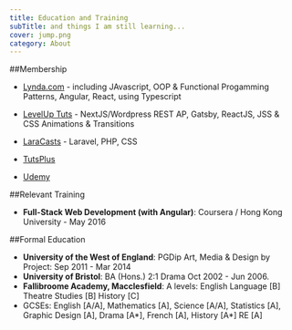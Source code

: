 ```yaml
---
title: Education and Training 
subTitle: and things I am still learning...
cover: jump.png
category: About
---
```



##Membership

* [Lynda.com](https://www.lynda.com/) - including JAvascript, OOP & Functional Progamming Patterns, Angular, React, using Typescript

* [LevelUp Tuts](https://www.leveluptutorials.com/tutorials) - NextJS/Wordpress REST AP, Gatsby, ReactJS, JSS & CSS Animations & Transitions

* [LaraCasts](https://laracasts.com/) - Laravel, PHP, CSS

* [TutsPlus](https://code.tutsplus.com)

* [Udemy](https://www.udemy.com/)


##Relevant Training

* __Full-Stack Web Development (with Angular)__: Coursera / Hong Kong University - May 2016

##Formal Education

* __University of the West of England__: PGDip Art, Media & Design by Project: Sep 2011 - Mar 2014  
* __University of Bristol__: BA (Hons.) 2:1 Drama Oct 2002 - Jun 2006.
* __Fallibroome Academy, Macclesfield__: A levels: English Language [B] Theatre Studies [B] History [C] 
* GCSEs: English [A/A], Mathematics [A], Science [A/A], Statistics [A], Graphic Design [A], Drama [A*], French [A], History [A*] RE [A]
